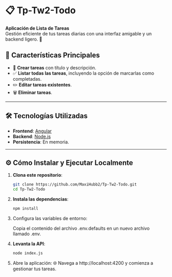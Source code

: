 # 📋 Tp-Tw2-Todo  

**Aplicación de Lista de Tareas**  
Gestión eficiente de tus tareas diarias con una interfaz amigable y un backend ligero. 🚀

## 🌟 **Características Principales**
- 📝 **Crear tareas** con título y descripción.  
- ✅ **Listar todas las tareas**, incluyendo la opción de marcarlas como completadas.  
- ✏️ **Editar tareas existentes**.  
- 🗑️ **Eliminar tareas**.  

---

## 🛠️ **Tecnologías Utilizadas**
- **Frontend**: [Angular](https://angular.io/)  
- **Backend**: [Node.js](https://nodejs.org/)  
- **Persistencia**: En memoria.  

---

## ⚙️ **Cómo Instalar y Ejecutar Localmente**

1. **Clona este repositorio**:  
   ```bash
   git clone https://github.com/MaxiHubb2/Tp-Tw2-Todo.git
   cd Tp-Tw2-Todo

2. **Instala las dependencias**:
   ```bash
   npm install


3. Configura las variables de entorno:

   Copia el contenido del archivo .env.defaults en un nuevo archivo llamado .env.

5. **Levanta la API**:
   ```bash
   node index.js

6. Abre la aplicación:
   🌐 Navega a http://localhost:4200 y comienza a gestionar tus tareas.

